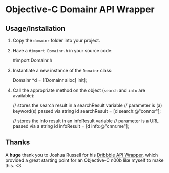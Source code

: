 # Objective-C Domainr API Wrapper

## Usage/Installation
1) Copy the `domainr` folder into your project.

2) Have a `#import Domainr.h` in your source code:

    #import Domainr.h

3) Instantiate a new instance of the `Domainr` class:

    Domainr *d = [[Domainr alloc] init];

4) Call the appropriate method on the object (`search` and `info` are
available):


    // stores the search result in a searchResult variable
    // parameter is (a) keyword(s) passed via string
    id searchResult = [d search:@"connor"];

    // stores the info result in an infoResult variable
    // parameter is a URL passed via a string
    id infoResult = [d info:@"cnnr.me"];
   

## Thanks
A **huge** thank you to Joshua Russell for his [Dribbble API Wrapper](https://github.com/joshuarussell/Objective-Dribbble),
which provided a great starting point for an Objective-C n00b like
myself to make this. &lt;3
